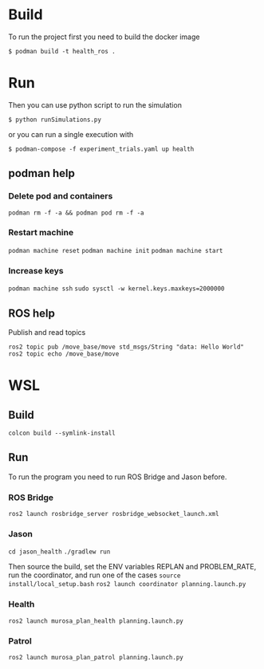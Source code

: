 # Build

To run the project first you need to build the docker image

```$ podman build -t health_ros .```

# Run

Then you can use python script to run the simulation

```$ python runSimulations.py ```

or you can run a single execution with

```$ podman-compose -f experiment_trials.yaml up health ```

## podman help

### Delete pod and containers

```podman rm -f -a && podman pod rm -f -a```

### Restart machine
```podman machine reset```
```podman machine init```
```podman machine start```

### Increase keys

```podman machine ssh```
```sudo sysctl -w kernel.keys.maxkeys=2000000```

## ROS help

Publish and read topics

```ros2 topic pub /move_base/move std_msgs/String "data: Hello World"```
```ros2 topic echo /move_base/move```

# WSL

## Build

```colcon build --symlink-install```

## Run

To run the program you need to run ROS Bridge and Jason before.

### ROS Bridge
```ros2 launch rosbridge_server rosbridge_websocket_launch.xml```

### Jason
```cd jason_health```
```./gradlew run```

Then source the build, set the ENV variables REPLAN and PROBLEM_RATE, run the coordinator, and run one of the cases
```source install/local_setup.bash```
```ros2 launch coordinator planning.launch.py```

### Health
```ros2 launch murosa_plan_health planning.launch.py```

### Patrol
```ros2 launch murosa_plan_patrol planning.launch.py```
